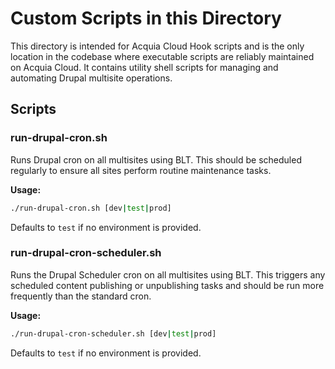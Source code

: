 # Custom Scripts in this Directory

This directory is intended for Acquia Cloud Hook scripts and is the only location in the codebase where executable scripts are reliably maintained on Acquia Cloud. It contains utility shell scripts for managing and automating Drupal multisite operations.

## Scripts

### run-drupal-cron.sh
Runs Drupal cron on all multisites using BLT. This should be scheduled regularly to ensure all sites perform routine maintenance tasks.

**Usage:**
```bash
./run-drupal-cron.sh [dev|test|prod]
```
Defaults to `test` if no environment is provided.

### run-drupal-cron-scheduler.sh
Runs the Drupal Scheduler cron on all multisites using BLT. This triggers any scheduled content publishing or unpublishing tasks and should be run more frequently than the standard cron.

**Usage:**
```bash
./run-drupal-cron-scheduler.sh [dev|test|prod]
```
Defaults to `test` if no environment is provided.